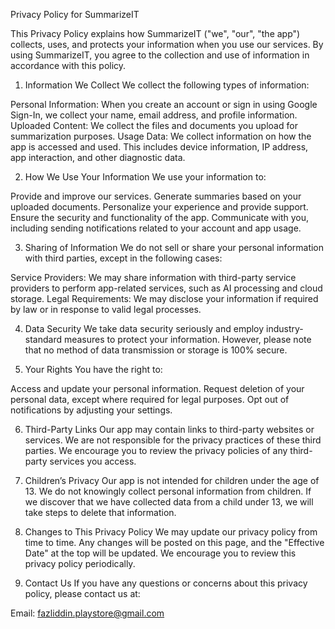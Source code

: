 Privacy Policy for SummarizeIT

This Privacy Policy explains how SummarizeIT ("we", "our", "the app") collects, uses, and protects
your information when you use our services. By using SummarizeIT, you agree to the collection and
use of information in accordance with this policy.

1. Information We Collect
   We collect the following types of information:

Personal Information: When you create an account or sign in using Google Sign-In, we collect your
name, email address, and profile information.
Uploaded Content: We collect the files and documents you upload for summarization purposes.
Usage Data: We collect information on how the app is accessed and used. This includes device
information, IP address, app interaction, and other diagnostic data.

2. How We Use Your Information
   We use your information to:

Provide and improve our services.
Generate summaries based on your uploaded documents.
Personalize your experience and provide support.
Ensure the security and functionality of the app.
Communicate with you, including sending notifications related to your account and app usage.

3. Sharing of Information
   We do not sell or share your personal information with third parties, except in the following
   cases:

Service Providers: We may share information with third-party service providers to perform
app-related services, such as AI processing and cloud storage.
Legal Requirements: We may disclose your information if required by law or in response to valid
legal processes.

4. Data Security
   We take data security seriously and employ industry-standard measures to protect your
   information. However, please note that no method of data transmission or storage is 100% secure.

5. Your Rights
   You have the right to:

Access and update your personal information.
Request deletion of your personal data, except where required for legal purposes.
Opt out of notifications by adjusting your settings.

6. Third-Party Links
   Our app may contain links to third-party websites or services. We are not responsible for the
   privacy practices of these third parties. We encourage you to review the privacy policies of any
   third-party services you access.

7. Children’s Privacy
   Our app is not intended for children under the age of 13. We do not knowingly collect personal
   information from children. If we discover that we have collected data from a child under 13, we
   will take steps to delete that information.

8. Changes to This Privacy Policy
   We may update our privacy policy from time to time. Any changes will be posted on this page, and
   the "Effective Date" at the top will be updated. We encourage you to review this privacy policy
   periodically.

9. Contact Us
   If you have any questions or concerns about this privacy policy, please contact us at:

Email: fazliddin.playstore@gmail.com
